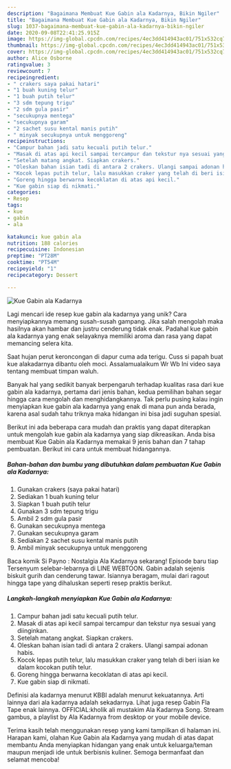 ```yaml
---
description: "Bagaimana Membuat Kue Gabin ala Kadarnya, Bikin Ngiler"
title: "Bagaimana Membuat Kue Gabin ala Kadarnya, Bikin Ngiler"
slug: 1037-bagaimana-membuat-kue-gabin-ala-kadarnya-bikin-ngiler
date: 2020-09-08T22:41:25.915Z
image: https://img-global.cpcdn.com/recipes/4ec3dd414943ac01/751x532cq70/kue-gabin-ala-kadarnya-foto-resep-utama.jpg
thumbnail: https://img-global.cpcdn.com/recipes/4ec3dd414943ac01/751x532cq70/kue-gabin-ala-kadarnya-foto-resep-utama.jpg
cover: https://img-global.cpcdn.com/recipes/4ec3dd414943ac01/751x532cq70/kue-gabin-ala-kadarnya-foto-resep-utama.jpg
author: Alice Osborne
ratingvalue: 3
reviewcount: 7
recipeingredient:
- " crakers saya pakai hatari"
- "1 buah kuning telur"
- "1 buah putih telur"
- "3 sdm tepung trigu"
- "2 sdm gula pasir"
- "secukupnya mentega"
- "secukupnya garam"
- "2 sachet susu kental manis putih"
- " minyak secukupnya untuk menggoreng"
recipeinstructions:
- "Campur bahan jadi satu kecuali putih telur."
- "Masak di atas api kecil sampai tercampur dan tekstur nya sesuai yang diinginkan."
- "Setelah matang angkat. Siapkan crakers."
- "Oleskan bahan isian tadi di antara 2 crakers. Ulangi sampai adonan habis."
- "Kocok lepas putih telur, lalu masukkan craker yang telah di beri isian ke dalam kocokan putih telur."
- "Goreng hingga berwarna kecoklatan di atas api kecil."
- "Kue gabin siap di nikmati."
categories:
- Resep
tags:
- kue
- gabin
- ala

katakunci: kue gabin ala 
nutrition: 188 calories
recipecuisine: Indonesian
preptime: "PT28M"
cooktime: "PT54M"
recipeyield: "1"
recipecategory: Dessert

---
```



![Kue Gabin ala Kadarnya](https://img-global.cpcdn.com/recipes/4ec3dd414943ac01/751x532cq70/kue-gabin-ala-kadarnya-foto-resep-utama.jpg)

Lagi mencari ide resep kue gabin ala kadarnya yang unik? Cara menyiapkannya memang susah-susah gampang. Jika salah mengolah maka hasilnya akan hambar dan justru cenderung tidak enak. Padahal kue gabin ala kadarnya yang enak selayaknya memiliki aroma dan rasa yang dapat memancing selera kita.

Saat hujan perut keroncongan di dapur cuma ada terigu. Cuss si papah buat kue alakadarnya dibantu oleh moci. Assalamualaikum Wr Wb Ini video saya tentang membuat timpan waluh.

Banyak hal yang sedikit banyak berpengaruh terhadap kualitas rasa dari kue gabin ala kadarnya, pertama dari jenis bahan, kedua pemilihan bahan segar hingga cara mengolah dan menghidangkannya. Tak perlu pusing kalau ingin menyiapkan kue gabin ala kadarnya yang enak di mana pun anda berada, karena asal sudah tahu triknya maka hidangan ini bisa jadi suguhan spesial.


Berikut ini ada beberapa cara mudah dan praktis yang dapat diterapkan untuk mengolah kue gabin ala kadarnya yang siap dikreasikan. Anda bisa membuat Kue Gabin ala Kadarnya memakai 9 jenis bahan dan 7 tahap pembuatan. Berikut ini cara untuk membuat hidangannya.

<!--inarticleads1-->

##### Bahan-bahan dan bumbu yang dibutuhkan dalam pembuatan Kue Gabin ala Kadarnya:

1. Gunakan  crakers (saya pakai hatari)
1. Sediakan 1 buah kuning telur
1. Siapkan 1 buah putih telur
1. Gunakan 3 sdm tepung trigu
1. Ambil 2 sdm gula pasir
1. Gunakan secukupnya mentega
1. Gunakan secukupnya garam
1. Sediakan 2 sachet susu kental manis putih
1. Ambil  minyak secukupnya untuk menggoreng


Baca komik Si Payno : Nostalgia Ala Kadarnya sekarang! Episode baru tiap Tersenyum selebar-lebarnya di LINE WEBTOON. Gabin adalah sejenis biskuit gurih dan cenderung tawar. Isiannya beragam, mulai dari ragout hingga tape yang dihaluskan seperti resep praktis berikut. 

<!--inarticleads2-->

##### Langkah-langkah menyiapkan Kue Gabin ala Kadarnya:

1. Campur bahan jadi satu kecuali putih telur.
1. Masak di atas api kecil sampai tercampur dan tekstur nya sesuai yang diinginkan.
1. Setelah matang angkat. Siapkan crakers.
1. Oleskan bahan isian tadi di antara 2 crakers. Ulangi sampai adonan habis.
1. Kocok lepas putih telur, lalu masukkan craker yang telah di beri isian ke dalam kocokan putih telur.
1. Goreng hingga berwarna kecoklatan di atas api kecil.
1. Kue gabin siap di nikmati.


Definisi ala kadarnya menurut KBBI adalah menurut kekuatannya. Arti lainnya dari ala kadarnya adalah sekadarnya. Lihat juga resep Gabin Fla Tape enak lainnya. OFFICIAL:kholik ali mustakim Ala Kadarnya Song. Stream gambus, a playlist by Ala Kadarnya from desktop or your mobile device. 

Terima kasih telah menggunakan resep yang kami tampilkan di halaman ini. Harapan kami, olahan Kue Gabin ala Kadarnya yang mudah di atas dapat membantu Anda menyiapkan hidangan yang enak untuk keluarga/teman maupun menjadi ide untuk berbisnis kuliner. Semoga bermanfaat dan selamat mencoba!
